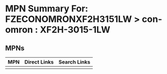 



# MPN Summary For: FZECONOMRONXF2H3151LW > con-omron : XF2H-3015-1LW

## MPNs
  

|MPN|Direct Links|Search Links|
| :--- | :--- | :--- |
||||
